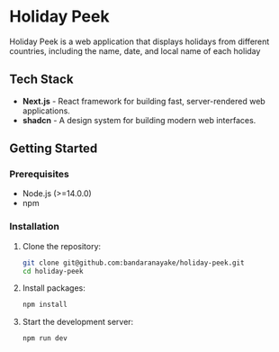 # Holiday Peek

Holiday Peek is a web application that displays holidays from different countries, including the name, date, and local name of each holiday

## Tech Stack

- **Next.js** - React framework for building fast, server-rendered web applications.
- **shadcn** - A design system for building modern web interfaces.

## Getting Started

### Prerequisites

- Node.js (>=14.0.0)
- npm

### Installation

1. Clone the repository:

   ```bash
   git clone git@github.com:bandaranayake/holiday-peek.git
   cd holiday-peek
2. Install packages:

   ```bash
   npm install
3. Start the development server:
   ```bash
   npm run dev